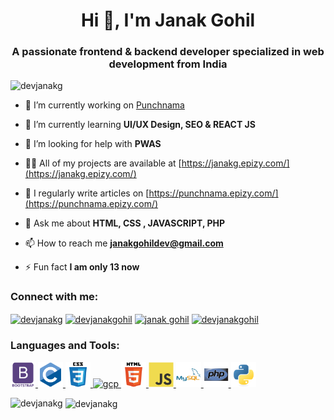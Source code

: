 <h1 align="center">Hi 👋, I'm Janak Gohil</h1>
<h3 align="center">A passionate frontend & backend developer specialized in web development from India</h3>

<p align="left"> <img src="https://komarev.com/ghpvc/?username=devjanakg&label=Profile%20views&color=0e75b6&style=flat" alt="devjanakg" /> </p>

- 🔭 I’m currently working on [Punchnama](https://punchnama.epizy.com/)

- 🌱 I’m currently learning **UI/UX Design, SEO & REACT JS**

- 🤝 I’m looking for help with **PWAS**

- 👨‍💻 All of my projects are available at [https://janakg.epizy.com/](https://janakg.epizy.com/)

- 📝 I regularly write articles on [https://punchnama.epizy.com/](https://punchnama.epizy.com/)

- 💬 Ask me about **HTML, CSS , JAVASCRIPT, PHP**

- 📫 How to reach me **janakgohildev@gmail.com**

- ⚡ Fun fact **I am only 13 now**

<h3 align="left">Connect with me:</h3>
<p align="left">
<a href="https://codepen.io/devjanakg" target="blank"><img align="center" src="https://raw.githubusercontent.com/rahuldkjain/github-profile-readme-generator/master/src/images/icons/Social/codepen.svg" alt="devjanakg" height="30" width="40" /></a>
<a href="https://twitter.com/devjanakgohil" target="blank"><img align="center" src="https://raw.githubusercontent.com/rahuldkjain/github-profile-readme-generator/master/src/images/icons/Social/twitter.svg" alt="devjanakgohil" height="30" width="40" /></a>
<a href="https://stackoverflow.com/users/janak gohil" target="blank"><img align="center" src="https://raw.githubusercontent.com/rahuldkjain/github-profile-readme-generator/master/src/images/icons/Social/stack-overflow.svg" alt="janak gohil" height="30" width="40" /></a>
<a href="https://instagram.com/devjanakgohil" target="blank"><img align="center" src="https://raw.githubusercontent.com/rahuldkjain/github-profile-readme-generator/master/src/images/icons/Social/instagram.svg" alt="devjanakgohil" height="30" width="40" /></a>
</p>

<h3 align="left">Languages and Tools:</h3>
<p align="left"> <a href="https://getbootstrap.com" target="_blank"> <img src="https://raw.githubusercontent.com/devicons/devicon/master/icons/bootstrap/bootstrap-plain-wordmark.svg" alt="bootstrap" width="40" height="40"/> </a> <a href="https://www.cprogramming.com/" target="_blank"> <img src="https://raw.githubusercontent.com/devicons/devicon/master/icons/c/c-original.svg" alt="c" width="40" height="40"/> </a> <a href="https://www.w3schools.com/css/" target="_blank"> <img src="https://raw.githubusercontent.com/devicons/devicon/master/icons/css3/css3-original-wordmark.svg" alt="css3" width="40" height="40"/> </a> <a href="https://cloud.google.com" target="_blank"> <img src="https://www.vectorlogo.zone/logos/google_cloud/google_cloud-icon.svg" alt="gcp" width="40" height="40"/> </a> <a href="https://www.w3.org/html/" target="_blank"> <img src="https://raw.githubusercontent.com/devicons/devicon/master/icons/html5/html5-original-wordmark.svg" alt="html5" width="40" height="40"/> </a> <a href="https://developer.mozilla.org/en-US/docs/Web/JavaScript" target="_blank"> <img src="https://raw.githubusercontent.com/devicons/devicon/master/icons/javascript/javascript-original.svg" alt="javascript" width="40" height="40"/> </a> <a href="https://www.mysql.com/" target="_blank"> <img src="https://raw.githubusercontent.com/devicons/devicon/master/icons/mysql/mysql-original-wordmark.svg" alt="mysql" width="40" height="40"/> </a> <a href="https://www.php.net" target="_blank"> <img src="https://raw.githubusercontent.com/devicons/devicon/master/icons/php/php-original.svg" alt="php" width="40" height="40"/> </a> <a href="https://www.python.org" target="_blank"> <img src="https://raw.githubusercontent.com/devicons/devicon/master/icons/python/python-original.svg" alt="python" width="40" height="40"/> </a> </p>

<p><img align="left" src="https://github-readme-stats.vercel.app/api/top-langs?username=devjanakg&show_icons=true&locale=en&layout=compact" alt="devjanakg" /></p>

<p>&nbsp;<img align="center" src="https://github-readme-stats.vercel.app/api?username=devjanakg&show_icons=true&locale=en" alt="devjanakg" /></p>

